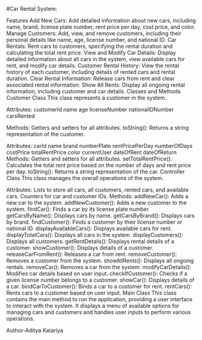 #Car Rental System:

Features
  Add New Cars: Add detailed information about new cars, including name, brand, license plate number, rent price per day, cost price, and color.
  Manage Customers: Add, view, and remove customers, including their personal details like name, age, license number, and national ID.
  Car Rentals: Rent cars to customers, specifying the rental duration and calculating the total rent price.
  View and Modify Car Details: Display detailed information about all cars in the system, view available cars for rent, and modify car details.
  Customer Rental History: View the rental history of each customer, including details of rented cars and rental duration.
  Clear Rental Information: Release cars from rent and clear associated rental information.
  Show All Rents: Display all ongoing rental information, including customer and car details.
  Classes and Methods
  Customer Class
  This class represents a customer in the system.

Attributes:
  customerId
  name
  age
  licenseNumber
  nationalIDNumber
  carsRented

Methods:
  Getters and setters for all attributes.
toString(): Returns a string representation of the customer.

Attributes:
  carId
  name
  brand
  numberPlate
  rentPricePerDay
  numberOfDays
  costPrice
  totalRentPrice
  color
  currentUser
  dateOfRent
  dateOfReturn
Methods:
  Getters and setters for all attributes.
  setTotalRentPrice(): Calculates the total rent price based on the number of days and rent price per day.
  toString(): Returns a string representation of the car.
  Controller Class
  This class manages the overall operations of the system.
  
Attributes:
  Lists to store all cars, all customers, rented cars, and available cars.
  Counters for car and customer IDs.
Methods:
  addNewCar(): Adds a new car to the system.
  addNewCustomer(): Adds a new customer to the system.
  findCar(): Finds a car by its license plate number.
  getCarsByName(): Displays cars by name.
  getCarsByBrand(): Displays cars by brand.
  findCustomer(): Finds a customer by their license number or national ID.
  displayAvailableCars(): Displays available cars for rent.
  displayTotalCars(): Displays all cars in the system.
  displayCustomers(): Displays all customers.
  getRentDetails(): Displays rental details of a customer.
  showCustomer(): Displays details of a customer.
  releaseCarFromRent(): Releases a car from rent.
  removeCustomer(): Removes a customer from the system.
  showAllRents(): Displays all ongoing rentals.
  removeCar(): Removes a car from the system.
  modifyCarDetails(): Modifies car details based on user input.
  checkIfCustomer(): Checks if a given license number belongs to a customer.
  showCar(): Displays details of a car.
  bindCarToCustomer(): Binds a car to a customer for rent.
  rentCars(): Rents cars to a customer based on user input.
Main Class
  This class contains the main method to run the application, providing a user interface to interact with the system. It displays a menu of available options for managing cars and customers and handles user inputs to perform various operations.

  Author-Aditya Katariya
